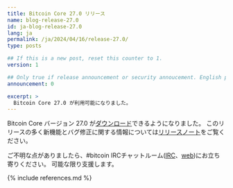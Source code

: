 ```yaml
---
title: Bitcoin Core 27.0 リリース
name: blog-release-27.0
id: ja-blog-release-27.0
lang: ja
permalink: /ja/2024/04/16/release-27.0/
type: posts

## If this is a new post, reset this counter to 1.
version: 1

## Only true if release announcement or security annoucement. English posts only
announcement: 0

excerpt: >
  Bitcoin Core 27.0 が利用可能になりました。
---
```

Bitcoin Core バージョン 27.0 が[ダウンロード][download page]できるようになりました。
このリリースの多く新機能とバグ修正に関する情報については[リリースノート][release notes]をご覧ください。


ご不明な点がありましたら、#bitcoin IRCチャットルーム([IRC][irc]、[web][web irc])にお立ち寄りください。
可能な限り支援します。

[release notes]: /ja/releases/27.0/
[IRC]: irc://irc.libera.chat/bitcoin
[web irc]: https://web.libera.chat/#bitcoin
[download page]: /ja/download

{% include references.md %}
